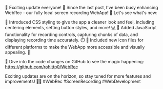 🚀 Exciting update everyone! 🌟 Since the last post, I've been busy enhancing WebRec - our fully local screen recording WebApp! 🎥 Let's see what's new:

🔹 Introduced CSS styling to give the app a cleaner look and feel, including centering elements, setting button styles, and more! 💻
🔹 Added JavaScript functionality for recording controls, capturing chunks of data, and displaying recording time accurately. ⏱️
🔹 Included new icon files for different platforms to make the WebApp more accessible and visually appealing. 🌟

🔗 Dive into the code changes on GitHub to see the magic happening: https://github.com/rohittp0/WebRec

Exciting updates are on the horizon, so stay tuned for more features and improvements! 🚀🔥 #WebRec #ScreenRecording #WebDevelopment